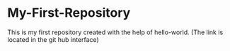 # My-First-Repository

This is my first repository
created with the help of hello-world.
(The link is located in the git hub interface)
